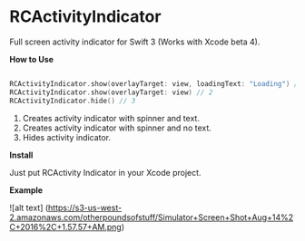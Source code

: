 # RCActivityIndicator
Full screen activity indicator for Swift 3 (Works with Xcode beta 4).

<b> How to Use </b>

```Swift

RCActivityIndicator.show(overlayTarget: view, loadingText: "Loading") // 1
RCActivityIndicator.show(overlayTarget: view) // 2
RCActivityIndicator.hide() // 3

```

1. Creates activity indicator with spinner and text.
2. Creates activity indicator with spinner and no text.
3. Hides activity indicator.

<b> Install </b>

Just put RCActivity Indicator in your Xcode project. 

<b> Example </b>

![alt text] (https://s3-us-west-2.amazonaws.com/otherpoundsofstuff/Simulator+Screen+Shot+Aug+14%2C+2016%2C+1.57.57+AM.png)


